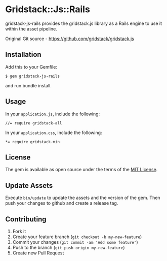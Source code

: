 # Gridstack::Js::Rails

gridstack-js-rails provides the gridstack.js library as a Rails engine to use it within the asset pipeline.

Original Git source - https://github.com/gridstack/gridstack.js

## Installation

Add this to your Gemfile:

    $ gem gridstack-js-rails

and run bundle install.

## Usage

In your `application.js`, include the following:

```
//= require gridstack-all
```

In your `application.css`, include the following:

```
*= require gridstack.min
```

## License

The gem is available as open source under the terms of the [MIT License](https://opensource.org/licenses/MIT).

## Update Assets

Execute `bin/update` to update the assets and the version of the gem.
Then push your changes to github and create a release tag.

## Contributing

1. Fork it
2. Create your feature branch (`git checkout -b my-new-feature`)
3. Commit your changes (`git commit -am 'Add some feature'`)
4. Push to the branch (`git push origin my-new-feature`)
5. Create new Pull Request
